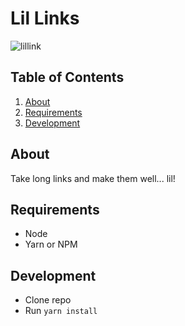 # Lil Links

![lillink](https://user-images.githubusercontent.com/14797743/27370061-93177834-560f-11e7-8234-acfad4aba26e.gif)

## Table of Contents
1. [About](#about)
1. [Requirements](#requirements)
1. [Development](#development)

## About

Take long links and make them well... lil!

## Requirements
- Node
- Yarn or NPM

## Development
- Clone repo
- Run `yarn install`
